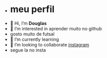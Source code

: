 - # meu perfil
- 👋 Hi, I’m **Douglas**
- 👀 I’m interested in  aprender muito no github
- gosto muito de futsal
- 🌱 I’m currently learning 
- 💞️ I’m looking to collaborate
 [instagram](https://instagram.com/dougrinhas_xyz7?igshid=YmMyMTAM2Y=)
- segue la no insta
